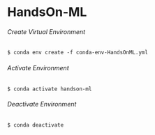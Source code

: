 # HandsOn-ML

###### Create Virtual Environment
    $ conda env create -f conda-env-HandsOnML.yml

###### Activate Environment
    $ conda activate handson-ml

###### Deactivate Environment
    $ conda deactivate

